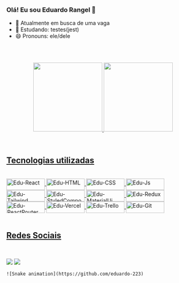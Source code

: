 ### Olá! Eu sou Eduardo Rangel 👋


- 🔭 Atualmente em busca de uma vaga
- 🌱 Estudando: testes(jest)
- 😄 Pronouns: ele/dele
##
<br/><div align="center">
  <a href="https://github.com/eduardo-223">
  <img height="180em" src="https://github-readme-stats.vercel.app/api?username=eduardo-223&show_icons=true&theme=cobalt&include_all_commits=true&count_private=true"/>
  <img height="180em" src="https://github-readme-stats.vercel.app/api/top-langs/?username=eduardo-223&layout=compact&langs_count=7&theme=cobalt"/>
</div><br/>

## Tecnologias utilizadas

<div style="display: inline_block"><br>
  <img align="center" alt="Edu-React" height="30" width="100" src="https://img.shields.io/badge/React-20232A?style=for-the-badge&logo=react&logoColor=61DAFB">
  <img align="center" alt="Edu-HTML" height="30" width="100" src="https://img.shields.io/badge/HTML5-E34F26?style=for-the-badge&logo=html5&logoColor=white">
  <img align="center" alt="Edu-CSS" height="30" width="100" src="https://img.shields.io/badge/CSS3-1572B6?style=for-the-badge&logo=css3&logoColor=white">
  <img align="center" alt="Edu-Js" height="30" width="100" src="https://img.shields.io/badge/JavaScript-F7DF1E?style=for-the-badge&logo=javascript&logoColor=black">
  <img align="center" alt="Edu-Tailwind" height="30" width="100" src="https://img.shields.io/badge/Tailwind_CSS-38B2AC?style=for-the-badge&logo=tailwind-css&logoColor=white">
  <img align="center" alt="Edu-StyledComponents" height="30" width="100" src="https://img.shields.io/badge/styled--components-DB7093?style=for-the-badge&logo=styled-components&logoColor=white"/>
   <img align="center" alt="Edu-MaterialUi" height="30" width="100" src="https://img.shields.io/badge/Material--UI-0081CB?style=for-the-badge&logo=material-ui&logoColor=white">
   <img align="center" alt="Edu-Redux" height="30" width="100" src="https://img.shields.io/badge/Material--UI-0081CB?style=for-the-badge&logo=material-ui&logoColor=white">
   <img align="center" alt="Edu-ReactRouter" height="30" width="100" src="https://img.shields.io/badge/React_Router-CA4245?style=for-the-badge&logo=react-router&logoColor=white">
   <img align="center" alt="Edu-Vercel" height="30" width="100" src="https://img.shields.io/badge/Vercel-000000?style=for-the-badge&logo=vercel&logoColor=white">
   <img align="center" alt="Edu-Trello" height="30" width="100"  src="https://img.shields.io/badge/Trello-0052CC?style=for-the-badge&logo=trello&logoColor=white">
   <img align="center" alt="Edu-Git" height="30" width="100" src="https://img.shields.io/badge/GIT-E44C30?style=for-the-badge&logo=git&logoColor=white">
</div>
<br/>


## Redes Sociais

<br/><div> 

  <a href="https://www.instagram.com/rangel_dev/" target="_blank"><img src="https://img.shields.io/badge/-Instagram-%23E4405F?style=for-the-badge&logo=instagram&logoColor=white" target="_blank"></a>
  <a href="https://www.linkedin.com/in/eduardorangeldev/" target="_blank"><img src="https://img.shields.io/badge/-LinkedIn-%230077B5?style=for-the-badge&logo=linkedin&logoColor=white" target="_blank"></a> 
  
    ![Snake animation](https://github.com/eduardo-223)
 
</div>

